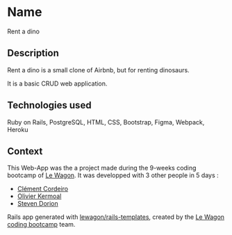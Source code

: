 # Name
Rent a dino 

## Description 

Rent a dino is a small clone of Airbnb, but for renting dinosaurs.

It is a basic CRUD web application. 

## Technologies used 

Ruby on Rails, PostgreSQL, HTML, CSS, Bootstrap, Figma, Webpack, Heroku

## Context 

This Web-App was the a project made during the 9-weeks coding bootcamp of [Le Wagon](https://www.lewagon.com). It was developped with 3 other people in 5 days : 
- [Clément Cordeiro](https://github.com/Clementcordeiro)
- [Olivier Kermoal](https://github.com/Satomishi)
- [Steven Dorion](https://github.com/Noiirod)

Rails app generated with [lewagon/rails-templates](https://github.com/lewagon/rails-templates), created by the [Le Wagon coding bootcamp](https://www.lewagon.com) team.



